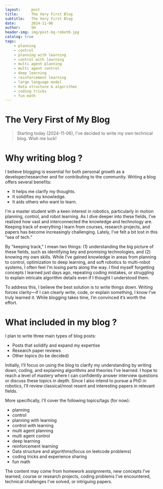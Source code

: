 ```yaml
---
layout:     post
title:      The Very First Blog
subtitle:   The Very First Blog
date:       2024-11-06
author:     SH
header-img: img/post-bg-robot0.jpg
catalog: true
tags:
    - planning
    - control
    - planning with learning
    - control with learning
    - multi agent planning 
    - multi agent control
    - deep learning
    - reinforcement learning
    - large language model
    - Data structure & algorithms 
    - coding tricks
    - fun math
---
```



# The Very First of My Blog

>Starting today (2024-11-06), I've decided to write my own technical blog. Wish me luck!


# Why writing blog ?

I believe blogging is essential for both personal growth as a developer/researcher and for contributing to the community. Writing a blog offers several benefits:

* It helps me clarify my thoughts.
* It solidifies my knowledge.
* It aids others who want to learn.

I'm a master student with a keen interest in robotics, particularly in motion planning, control, and robot learning. As I dive deeper into these fields, I’ve realized how vast and interconnected the knowledge and technology are. Keeping track of everything I learn from courses, research projects, and papers has become increasingly challenging. Lately, I’ve felt a bit lost in this “sea of tech.” 

By "keeping track," I mean two things: (1) understanding the big picture of these fields, such as identifying key and promising technologies, and (2) knowing my own skills. While I’ve gained knowledge in areas from planning to control, optimization to deep learning, and soft robotics to multi-robot systems, I often feel I’m losing parts along the way. I find myself forgetting concepts I learned just days ago, repeating coding mistakes, or struggling to explain intricate algorithm details even if I thought I understood them.

To address this, I believe the best solution is to write things down. Writing forces clarity—if I can clearly write, code, or explain something, I know I’ve truly learned it. While blogging takes time, I’m convinced it’s worth the effort.


# What included in my blog ?

I plan to write three main types of blog posts:
* Posts that solidify and expand my expertise
* Research paper reviews
* Other topics (to be decided)

Initially, I’ll focus on using the blog to clarify my understanding by writing down, coding, and explaining algorithms and theories I’ve learned. I hope to reach a level of mastery where I can confidently answer interview questions or discuss these topics in depth. Since I also intend to pursue a PhD in robotics, I’ll review classical/most resent and interesting papers in relevant fields.

More specifically, I’ll cover the following topics/tags (for now):
* planning
* control
* planning with learning
* control with learning
* multi agent planning 
* multi agent control
* deep learning
* reinforcement learning
* Data structure and algorithms(focus on leetcode problems) 
* coding tricks and experience sharing
* fun math

The content may come from homework assignments, new concepts I’ve learned, course or research projects, coding problems I’ve encountered, technical challenges I’ve solved, or intriguing papers.